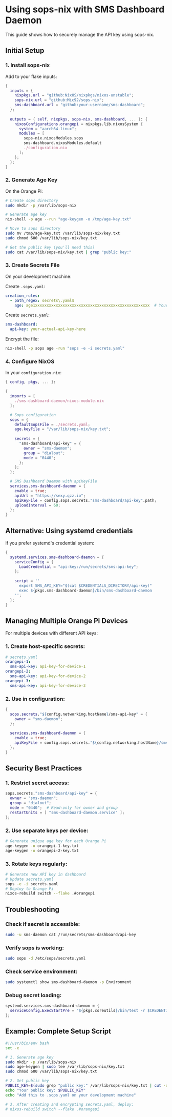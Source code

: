 # Using sops-nix with SMS Dashboard Daemon

This guide shows how to securely manage the API key using sops-nix.

## Initial Setup

### 1. Install sops-nix

Add to your flake inputs:

```nix
{
  inputs = {
    nixpkgs.url = "github:NixOS/nixpkgs/nixos-unstable";
    sops-nix.url = "github:Mic92/sops-nix";
    sms-dashboard.url = "github:your-username/sms-dashboard";
  };
  
  outputs = { self, nixpkgs, sops-nix, sms-dashboard, ... }: {
    nixosConfigurations.orangepi = nixpkgs.lib.nixosSystem {
      system = "aarch64-linux";
      modules = [
        sops-nix.nixosModules.sops
        sms-dashboard.nixosModules.default
        ./configuration.nix
      ];
    };
  };
}
```

### 2. Generate Age Key

On the Orange Pi:

```bash
# Create sops directory
sudo mkdir -p /var/lib/sops-nix

# Generate age key
nix-shell -p age --run "age-keygen -o /tmp/age-key.txt"

# Move to sops directory
sudo mv /tmp/age-key.txt /var/lib/sops-nix/key.txt
sudo chmod 600 /var/lib/sops-nix/key.txt

# Get the public key (you'll need this)
sudo cat /var/lib/sops-nix/key.txt | grep "public key:"
```

### 3. Create Secrets File

On your development machine:

Create `.sops.yaml`:

```yaml
creation_rules:
  - path_regex: secrets\.yaml$
    age: age1xxxxxxxxxxxxxxxxxxxxxxxxxxxxxxxxxxxxxxxxxxxxxxxxxx  # Your public key
```

Create `secrets.yaml`:

```yaml
sms-dashboard:
  api-key: your-actual-api-key-here
```

Encrypt the file:

```bash
nix-shell -p sops age -run "sops -e -i secrets.yaml"
```

### 4. Configure NixOS

In your `configuration.nix`:

```nix
{ config, pkgs, ... }:

{
  imports = [
    ./sms-dashboard-daemon/nixos-module.nix
  ];

  # Sops configuration
  sops = {
    defaultSopsFile = ./secrets.yaml;
    age.keyFile = "/var/lib/sops-nix/key.txt";
    
    secrets = {
      "sms-dashboard/api-key" = {
        owner = "sms-daemon";
        group = "dialout";
        mode = "0440";
      };
    };
  };

  # SMS Dashboard Daemon with apiKeyFile
  services.sms-dashboard-daemon = {
    enable = true;
    apiUrl = "https://sexy.qzz.io";
    apiKeyFile = config.sops.secrets."sms-dashboard/api-key".path;
    uploadInterval = 60;
  };
}
```

## Alternative: Using systemd credentials

If you prefer systemd's credential system:

```nix
{
  systemd.services.sms-dashboard-daemon = {
    serviceConfig = {
      LoadCredential = "api-key:/run/secrets/sms-api-key";
    };
    
    script = ''
      export SMS_API_KEY="$(cat $CREDENTIALS_DIRECTORY/api-key)"
      exec ${pkgs.sms-dashboard-daemon}/bin/sms-dashboard-daemon
    '';
  };
}
```

## Managing Multiple Orange Pi Devices

For multiple devices with different API keys:

### 1. Create host-specific secrets:

```yaml
# secrets.yaml
orangepi-1:
  sms-api-key: api-key-for-device-1
orangepi-2:
  sms-api-key: api-key-for-device-2
orangepi-3:
  sms-api-key: api-key-for-device-3
```

### 2. Use in configuration:

```nix
{
  sops.secrets."${config.networking.hostName}/sms-api-key" = {
    owner = "sms-daemon";
  };
  
  services.sms-dashboard-daemon = {
    enable = true;
    apiKeyFile = config.sops.secrets."${config.networking.hostName}/sms-api-key".path;
  };
}
```

## Security Best Practices

### 1. Restrict secret access:

```nix
sops.secrets."sms-dashboard/api-key" = {
  owner = "sms-daemon";
  group = "dialout";
  mode = "0440";  # Read-only for owner and group
  restartUnits = [ "sms-dashboard-daemon.service" ];
};
```

### 2. Use separate keys per device:

```bash
# Generate unique age key for each Orange Pi
age-keygen -o orangepi-1-key.txt
age-keygen -o orangepi-2-key.txt
```

### 3. Rotate keys regularly:

```bash
# Generate new API key in dashboard
# Update secrets.yaml
sops -e -i secrets.yaml
# Deploy to Orange Pi
nixos-rebuild switch --flake .#orangepi
```

## Troubleshooting

### Check if secret is accessible:

```bash
sudo -u sms-daemon cat /run/secrets/sms-dashboard/api-key
```

### Verify sops is working:

```bash
sudo sops -d /etc/sops/secrets.yaml
```

### Check service environment:

```bash
sudo systemctl show sms-dashboard-daemon -p Environment
```

### Debug secret loading:

```nix
systemd.services.sms-dashboard-daemon = {
  serviceConfig.ExecStartPre = "${pkgs.coreutils}/bin/test -r $CREDENTIALS_DIRECTORY/api-key";
};
```

## Example: Complete Setup Script

```bash
#!/usr/bin/env bash
set -e

# 1. Generate age key
sudo mkdir -p /var/lib/sops-nix
sudo age-keygen | sudo tee /var/lib/sops-nix/key.txt
sudo chmod 600 /var/lib/sops-nix/key.txt

# 2. Get public key
PUBLIC_KEY=$(sudo grep "public key:" /var/lib/sops-nix/key.txt | cut -d' ' -f4)
echo "Your public key: $PUBLIC_KEY"
echo "Add this to .sops.yaml on your development machine"

# 3. After creating and encrypting secrets.yaml, deploy:
# nixos-rebuild switch --flake .#orangepi
```